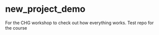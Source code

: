 # new_project_demo
For the CHG workshop to check out how everything works. Test repo for the course
